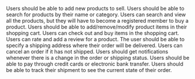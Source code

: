 Users should be able to add new products to sell.
Users should be able to search for products by their name or category.
Users can search and view all the products, but they will have to become a registered member to buy a product.
Users should be able to add/remove/modify product items in their shopping cart.
Users can check out and buy items in the shopping cart.
Users can rate and add a review for a product.
The user should be able to specify a shipping address where their order will be delivered.
Users can cancel an order if it has not shipped.
Users should get notifications whenever there is a change in the order or shipping status.
Users should be able to pay through credit cards or electronic bank transfer.
Users should be able to track their shipment to see the current state of their order. 